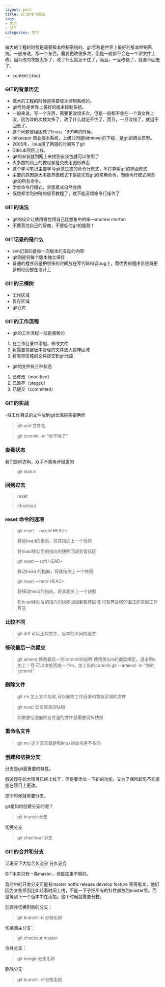 ```yaml
---
layout: post
title: GIT的学习笔记
tags:
- 练习
- GIT
categories: 学习
---
```

做大的工程的时候是需要版本控制系统的。git号称是世界上最好的版本控制系统。一般来说，写一个东西，需要更改很多次，但是一般都不会在一个源文件上改，因为改的次数太多了，改了什么就记不住了，而且，一旦改错了，就退不回去了。




* content
{:toc}

### GIT的背景历史
- 做大的工程的时候是需要版本控制系统的。
- git号称是世界上最好的版本控制系统。
- 一般来说，写一个东西，需要更改很多次，但是一般都不会在一个源文件上改，因为改的次数太多了，改了什么就记不住了，而且，一旦改错了，就退不回去了。
- 这个问题曾经困惑了linus，1991年的时候。
- bitkeeper 商业版本系统，上级公司是bitmover的下级，是git的商业原型。
- 2005年，linus用了两周的时间写了git
- GitHub项目上线。
- git的安装就到网上来找到安装包就可以使用了
- 大多数的网上的教程都是交使用图形界面
- 这个学习笔记主要学习git原生态的命令行模式，不打算奖git的界面模式
- 主要的原因是大多数界面模式下是能实现git的常用命令，而命令行模式拥有git的所有命令。
- 学会命令行模式，界面模式自然会用
- 既然都学到进阶的极客教程了，就不能厌烦命令行操作了

### GIT的说法
- git的设计让使用者觉得自己比想象中的笨—andrew morton
- 不要高估自己的智商，不要低估git的能耐！

### GIT记录的是什么
- svn记录的是每一次版本的变动的内容
- git则是将每个版本独立保存
- 普通的程序员是把很多的时间放在写代码和调bug上，而优秀的程序员是将更多的经历放在设计上

### GIT的三棵树
- 工作区域
- 暂存区域
- git仓库

### GIT的工作流程
- git的工作流程一般是酱紫的
1. 在工作目录中添加，修改文件
2. 将需要惊醒版本管理的文件放入暂存区域
3. 将暂存区域的文件提交到git仓库
- git的文件有三种状态
1. 已修改（modified）
2. 已暂存（staged）
3. 已提交（committed）

### GIT的实战

-将工作目录的文件放到git仓库只需要两步

> git add 文件名

> git commit -m “你干啥了”

### 查看状态
我们是码农啊，双手不能离开键盘的

> git status

### 回到过去
> reset

> checkout

### reset 命令的选项
> git reset —mixed HEAD~
> 
> 移动head的指向，将其指向上一个快照
> 
> 将head移动后的指向的快照回滚到暂存区

> git reset —soft HEAD~
> 
> 移动head 的指向，将其指向上一个快照
 
> git reset —hard HEAD~
> 
> 将移动head的指向，将其置乡上一个快照
> 
> 将head移动后的指向的快照回滚到暂存区域
> 将暂存区域的温江还原到工作目录

### 比较不同
> git diff
> 可以比较文件，版本的不同的地方

### 修改最后一次提交
> git amend
> 修改最后一次commit的说明
> 使用类似vi的键盘绑定，退出用q加上！号
> 可以直接再接一个m，加上新的commit
> git --amend -m "新的commit"

### 删除文件
> git rm 加上文件名称,可以删除工作目录和暂存区域的文件

> git reset 恢复原来的快照

> 如果要彻底删除仓库里的文件就需要切掉快照

### 重命名文件
> git mv 这个其实就是和linux的命令差不多的

### 创建和切换分支
分支是git最重要的特性。

假设现在的大项目已经上线了，但是要添加一下新的功能，又为了保险起见不能直接在项目上更改。

这个时候就需要分支。

git是如何创建分支的呢？

> git branch 分支

切换分支

> git chechout 分支

### GIT的合并和分支
话说天下大势合久必分 分久必合

GIT本来只有一条master，但是这事不够的。

及时中的开发分支可能有master hotfix release develop festure 等等版本，他们因为某些原因比如赶着时间上线，不能一下子把所有的特性都放到master里。而是等到下一个版本中在添加，这个时候就需要分枝。

创建并切换到新的分支：

> git branch -b 分枝名称

切换回主分支：

> git checkout master

合并分支：

> git merge 分支名称

删除分支

> git branch -d 分支名称